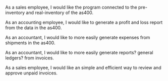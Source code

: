 
As a sales employee, I would like the program connected to the pre-inventory and real-inventory of the as400.

As an accounting employee, I would like to generate a profit and loss report from the data in the as400.

As an accountant, I would like to more easily generate expenses from shipments in the as400.

As an accountant, I would like to more easily generate reports? general ledgers? from invoices.

As a sales employee, I would like an simple and efficient way to review and approve unpaid invoices.